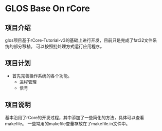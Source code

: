 # GLOS Base On rCore

## 项目介绍

glos项目基于rCore-Tutorial-v3的基础上进行开发，目前只是完成了fat32文件系统的部分移植。
可以按照批处理方式运行应用程序。

## 项目计划

- 首先完善操作系统的各个功能。
  - 进程管理
  - 信号
  

## 项目说明

基本沿用了rCore的开发过程，其中添加了一些简化的方法，具体可以查看makefile。
一些常用的makefile变量存放在了makefile.in文件中。